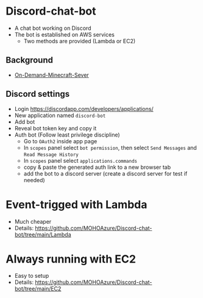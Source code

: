 # Discord-chat-bot
* A chat bot working on Discord
* The bot is established on AWS services
  * Two methods are provided (Lambda or EC2)
  
## Background
* [On-Demand-Minecraft-Sever](https://github.com/MOHOAzure/On-Demand-Minecraft-Sever)

## Discord settings
* Login https://discordapp.com/developers/applications/
* New application named `discord-bot`
* Add bot
* Reveal bot token key and copy it
* Auth bot (Follow least privilege discipline)
  * Go to `OAuth2` inside app page
  * In `scopes` panel select `bot permission`, then select `Send Messages` and `Read Message History`
  * In `scopes` panel select `applications.commands`
  * copy & paste the generated auth link to a new browser tab
  * add the bot to a discord server (create a discord server for test if needed)

# Event-trigged with Lambda
* Much cheaper
* Details: https://github.com/MOHOAzure/Discord-chat-bot/tree/main/Lambda
 
# Always running with EC2
* Easy to setup
* Details: https://github.com/MOHOAzure/Discord-chat-bot/tree/main/EC2
